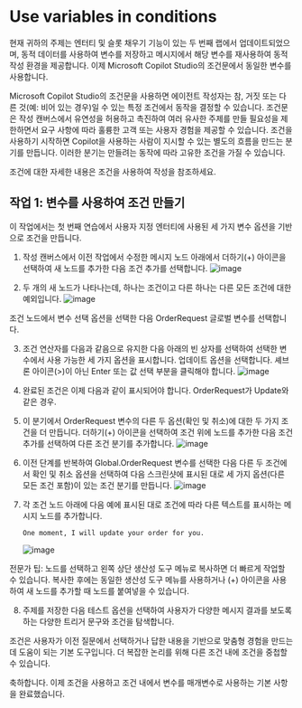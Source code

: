 # Use variables in conditions

현재 귀하의 주제는 엔터티 및 슬롯 채우기 기능이 있는 두 번째 랩에서 업데이트되었으며, 동적 데이터를 사용하여 변수를 저장하고 메시지에서 해당 변수를 재사용하여 동적 작성 환경을 제공합니다. 이제 Microsoft Copilot Studio의 조건문에서 동일한 변수를 사용합니다.

Microsoft Copilot Studio의 조건문을 사용하면 에이전트 작성자는 참, 거짓 또는 다른 것(예: 비어 있는 경우)일 수 있는 특정 조건에서 동작을 결정할 수 있습니다. 조건문은 작성 캔버스에서 유연성을 허용하고 촉진하여 여러 유사한 주제를 만들 필요성을 제한하면서 요구 사항에 따라 훌륭한 고객 또는 사용자 경험을 제공할 수 있습니다. 조건을 사용하기 시작하면 Copilot을 사용하는 사람이 지시할 수 있는 별도의 흐름을 만드는 분기를 만듭니다. 이러한 분기는 만들려는 동작에 따라 고유한 조건을 가질 수 있습니다.

조건에 대한 자세한 내용은 조건을 사용하여 작성을 참조하세요.

## 작업 1: 변수를 사용하여 조건 만들기

이 작업에서는 첫 번째 연습에서 사용자 지정 엔터티에 사용된 세 가지 변수 옵션을 기반으로 조건을 만듭니다.

1. 작성 캔버스에서 이전 작업에서 수정한 메시지 노드 아래에서 더하기(+) 아이콘을 선택하여 새 노드를 추가한 다음 조건 추가를 선택합니다.
   ![image](https://github.com/user-attachments/assets/c6c6e6aa-961c-4057-b229-6e26d8530641)

2. 두 개의 새 노드가 나타나는데, 하나는 조건이고 다른 하나는 다른 모든 조건에 대한 예외입니다.
   ![image](https://github.com/user-attachments/assets/acaeb902-6df6-4738-89e3-37f51cdcde5a)

조건 노드에서 변수 선택 옵션을 선택한 다음 OrderRequest 글로벌 변수를 선택합니다.

3. 조건 연산자를 다음과 같음으로 유지한 다음 아래의 빈 상자를 선택하여 선택한 변수에서 사용 가능한 세 가지 옵션을 표시합니다. 업데이트 옵션을 선택합니다. 셰브론 아이콘(>)이 아닌 Enter 또는 값 선택 부분을 클릭해야 합니다.
   ![image](https://github.com/user-attachments/assets/a4a688ee-13f5-44a3-ae77-9ffc060b9904)


4. 완료된 조건은 이제 다음과 같이 표시되어야 합니다. OrderRequest가 Update와 같은 경우.

5. 이 분기에서 OrderRequest 변수의 다른 두 옵션(확인 및 취소)에 대한 두 가지 조건을 더 만듭니다. 더하기(+) 아이콘을 선택하여 조건 위에 노드를 추가한 다음 조건 추가를 선택하여 다른 조건 분기를 추가합니다.
   ![image](https://github.com/user-attachments/assets/6adfa1f6-810a-41d1-b253-610c7cd5b98f)


6. 이전 단계를 반복하여 Global.OrderRequest 변수를 선택한 다음 다른 두 조건에서 확인 및 취소 옵션을 선택하여 다음 스크린샷에 표시된 대로 세 가지 옵션(다른 모든 조건 포함)이 있는 조건 분기를 만듭니다.
   ![image](https://github.com/user-attachments/assets/eb134a40-c975-4758-b8ca-2ea5f5b047d7)

7. 각 조건 노드 아래에 다음 예에 표시된 대로 조건에 따라 다른 텍스트를 표시하는 메시지 노드를 추가합니다.

   ```
   One moment, I will update your order for you.
   ```
   ![image](https://github.com/user-attachments/assets/7da90e46-10c7-4b49-8a7f-2639d8c21d94)

전문가 팁: 노드를 선택하고 왼쪽 상단 생산성 도구 메뉴로 복사하면 더 빠르게 작업할 수 있습니다. 복사한 후에는 동일한 생산성 도구 메뉴를 사용하거나 (+) 아이콘을 사용하여 새 노드를 추가할 때 노드를 붙여넣을 수 있습니다.

8. 주제를 저장한 다음 테스트 옵션을 선택하여 사용자가 다양한 메시지 결과를 보도록 하는 다양한 트리거 문구와 조건을 탐색합니다.

조건은 사용자가 이전 질문에서 선택하거나 답한 내용을 기반으로 맞춤형 경험을 만드는 데 도움이 되는 기본 도구입니다. 더 복잡한 논리를 위해 다른 조건 내에 조건을 중첩할 수 있습니다.

축하합니다. 이제 조건을 사용하고 조건 내에서 변수를 매개변수로 사용하는 기본 사항을 완료했습니다.















